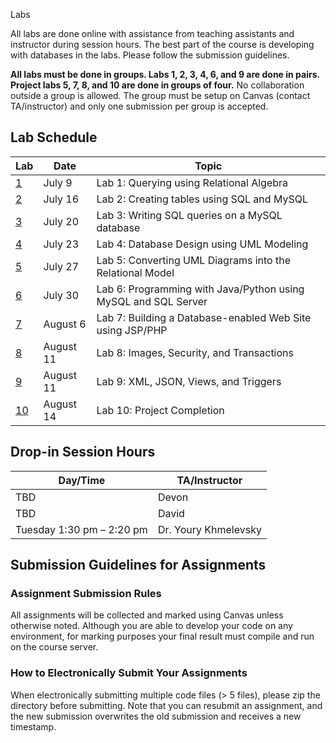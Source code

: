  Labs

All labs are done online with assistance from teaching assistants and instructor during session hours. The best part of the course is developing with databases in the labs. Please follow the submission guidelines.

**All labs must be done in groups. Labs 1, 2, 3, 4, 6, and 9 are done in pairs. Project labs 5, 7, 8, and 10 are done in groups of four.** No collaboration outside a group is allowed. The group must be setup on Canvas (contact TA/instructor) and only one submission per group is accepted.

## Lab Schedule
|  Lab  |  Date  |  Topic  |
|----|------|-------|
| [1](labs/lab1) | July 9 | Lab 1: Querying using Relational Algebra |
| [2](labs/lab2) | July 16 | Lab 2: Creating tables using SQL and MySQL |
| [3](labs/lab3) | July 20 | Lab 3: Writing SQL queries on a MySQL database |
| [4](labs/lab4) | July 23 | Lab 4: Database Design using UML Modeling |
| [5](labs/lab5) | July 27 | Lab 5: Converting UML Diagrams into the Relational Model |
| [6](labs/lab6) | July 30 | Lab 6: Programming with Java/Python using MySQL and SQL Server |
| [7](labs/lab7) | August 6 | Lab 7: Building a Database-enabled Web Site using JSP/PHP |
| [8](labs/lab8) | August 11 | Lab 8: Images, Security, and Transactions |
| [9](labs/lab9) | August 11 | Lab 9: XML, JSON, Views, and Triggers |
| [10](labs/lab10) | August 14 | Lab 10: Project Completion |

## Drop-in Session Hours
| Day/Time |  TA/Instructor |
|----------|----------------|
| TBD | Devon |
| TBD | David |
| Tuesday 1:30 pm – 2:20 pm | Dr. Youry Khmelevsky |

## Submission Guidelines for Assignments

### Assignment Submission Rules
All assignments will be collected and marked using Canvas unless otherwise noted.
Although you are able to develop your code on any environment, for marking purposes your final result must compile and run on the course server.

### How to Electronically Submit Your Assignments
When electronically submitting multiple code files (> 5 files), please zip the directory before submitting.
Note that you can resubmit an assignment, and the new submission overwrites the old submission and receives a new timestamp.
